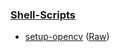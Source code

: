 

### [Shell-Scripts](shell-scripts)
- [setup-opencv](shell-scripts/setup-opencv) ([Raw](shell-scripts/setup-opencv.md))


